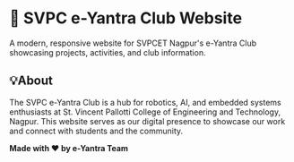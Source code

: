 # 🤖 SVPC e-Yantra Club Website

A modern, responsive website for SVPCET Nagpur's e-Yantra Club showcasing projects, activities, and club information.

## 💡About

The SVPC e-Yantra Club is a hub for robotics, AI, and embedded systems enthusiasts at St. Vincent Pallotti College of Engineering and Technology, Nagpur. This website serves as our digital presence to showcase our work and connect with students and the community.

**Made with ❤️ by e-Yantra Team**